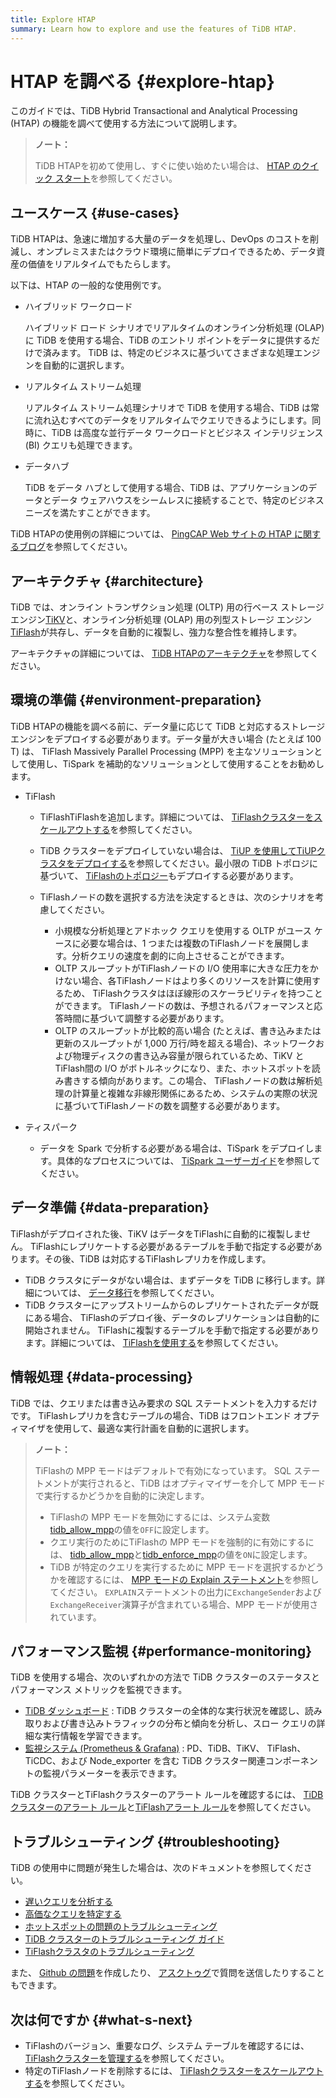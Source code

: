 ```yaml
---
title: Explore HTAP
summary: Learn how to explore and use the features of TiDB HTAP.
---
```


# HTAP を調べる {#explore-htap}

このガイドでは、TiDB Hybrid Transactional and Analytical Processing (HTAP) の機能を調べて使用する方法について説明します。

> **ノート：**
>
> TiDB HTAPを初めて使用し、すぐに使い始めたい場合は、 [HTAP のクイック スタート](/quick-start-with-htap.md)を参照してください。

## ユースケース {#use-cases}

TiDB HTAPは、急速に増加する大量のデータを処理し、DevOps のコストを削減し、オンプレミスまたはクラウド環境に簡単にデプロイできるため、データ資産の価値をリアルタイムでもたらします。

以下は、HTAP の一般的な使用例です。

-   ハイブリッド ワークロード

    ハイブリッド ロード シナリオでリアルタイムのオンライン分析処理 (OLAP) に TiDB を使用する場合、TiDB のエントリ ポイントをデータに提供するだけで済みます。 TiDB は、特定のビジネスに基づいてさまざまな処理エンジンを自動的に選択します。

-   リアルタイム ストリーム処理

    リアルタイム ストリーム処理シナリオで TiDB を使用する場合、TiDB は常に流れ込むすべてのデータをリアルタイムでクエリできるようにします。同時に、TiDB は高度な並行データ ワークロードとビジネス インテリジェンス (BI) クエリも処理できます。

-   データハブ

    TiDB をデータ ハブとして使用する場合、TiDB は、アプリケーションのデータとデータ ウェアハウスをシームレスに接続することで、特定のビジネス ニーズを満たすことができます。

TiDB HTAPの使用例の詳細については、 [PingCAP Web サイトの HTAP に関するブログ](https://en.pingcap.com/blog/?tag=htap)を参照してください。

## アーキテクチャ {#architecture}

TiDB では、オンライン トランザクション処理 (OLTP) 用の行ベース ストレージ エンジン[TiKV](/tikv-overview.md)と、オンライン分析処理 (OLAP) 用の列型ストレージ エンジン[TiFlash](/tiflash/tiflash-overview.md)が共存し、データを自動的に複製し、強力な整合性を維持します。

アーキテクチャの詳細については、 [TiDB HTAPのアーキテクチャ](/tiflash/tiflash-overview.md#architecture)を参照してください。

## 環境の準備 {#environment-preparation}

TiDB HTAPの機能を調べる前に、データ量に応じて TiDB と対応するストレージ エンジンをデプロイする必要があります。データ量が大きい場合 (たとえば 100 T) は、 TiFlash Massively Parallel Processing (MPP) を主なソリューションとして使用し、TiSpark を補助的なソリューションとして使用することをお勧めします。

-   TiFlash

    -   TiFlashTiFlashを追加します。詳細については、 [TiFlashクラスターをスケールアウトする](/scale-tidb-using-tiup.md#scale-out-a-tiflash-cluster)を参照してください。
    -   TiDB クラスターをデプロイしていない場合は、 [TiUP を使用してTiUPクラスタをデプロイする](/production-deployment-using-tiup.md)を参照してください。最小限の TiDB トポロジに基づいて、 [TiFlashのトポロジー](/tiflash-deployment-topology.md)もデプロイする必要があります。
    -   TiFlashノードの数を選択する方法を決定するときは、次のシナリオを考慮してください。

        -   小規模な分析処理とアドホック クエリを使用する OLTP がユース ケースに必要な場合は、1 つまたは複数のTiFlashノードを展開します。分析クエリの速度を劇的に向上させることができます。
        -   OLTP スループットがTiFlashノードの I/O 使用率に大きな圧力をかけない場合、各TiFlashノードはより多くのリソースを計算に使用するため、 TiFlashクラスタはほぼ線形のスケーラビリティを持つことができます。 TiFlashノードの数は、予想されるパフォーマンスと応答時間に基づいて調整する必要があります。
        -   OLTP のスループットが比較的高い場合 (たとえば、書き込みまたは更新のスループットが 1,000 万行/時を超える場合)、ネットワークおよび物理ディスクの書き込み容量が限られているため、TiKV とTiFlash間の I/O がボトルネックになり、また、ホットスポットを読み書きする傾向があります。この場合、 TiFlashノードの数は解析処理の計算量と複雑な非線形関係にあるため、システムの実際の状況に基づいてTiFlashノードの数を調整する必要があります。

-   ティスパーク

    -   データを Spark で分析する必要がある場合は、TiSpark をデプロイします。具体的なプロセスについては、 [TiSpark ユーザーガイド](/tispark-overview.md)を参照してください。

<!--    - Real-time stream processing
  - If you want to build an efficient and easy-to-use real-time data warehouse with TiDB and Flink, you are welcome to participate in Apache Flink x TiDB meetups.-->

## データ準備 {#data-preparation}

TiFlashがデプロイされた後、TiKV はデータをTiFlashに自動的に複製しません。 TiFlashにレプリケートする必要があるテーブルを手動で指定する必要があります。その後、TiDB は対応するTiFlashレプリカを作成します。

-   TiDB クラスタにデータがない場合は、まずデータを TiDB に移行します。詳細については、 [データ移行](/migration-overview.md)を参照してください。
-   TiDB クラスターにアップストリームからのレプリケートされたデータが既にある場合、 TiFlashのデプロイ後、データのレプリケーションは自動的に開始されません。 TiFlashに複製するテーブルを手動で指定する必要があります。詳細については、 [TiFlashを使用する](/tiflash/tiflash-overview.md#use-tiflash)を参照してください。

## 情報処理 {#data-processing}

TiDB では、クエリまたは書き込み要求の SQL ステートメントを入力するだけです。 TiFlashレプリカを含むテーブルの場合、TiDB はフロントエンド オプティマイザを使用して、最適な実行計画を自動的に選択します。

> **ノート：**
>
> TiFlashの MPP モードはデフォルトで有効になっています。 SQL ステートメントが実行されると、TiDB はオプティマイザーを介して MPP モードで実行するかどうかを自動的に決定します。
>
> -   TiFlashの MPP モードを無効にするには、システム変数[tidb_allow_mpp](/system-variables.md#tidb_allow_mpp-new-in-v50)の値を`OFF`に設定します。
> -   クエリ実行のためにTiFlashの MPP モードを強制的に有効にするには、 [tidb_allow_mpp](/system-variables.md#tidb_allow_mpp-new-in-v50)と[tidb_enforce_mpp](/system-variables.md#tidb_enforce_mpp-new-in-v51)の値を`ON`に設定します。
> -   TiDB が特定のクエリを実行するために MPP モードを選択するかどうかを確認するには、 [MPP モードの Explain ステートメント](/explain-mpp.md#explain-statements-in-the-mpp-mode)を参照してください。 `EXPLAIN`ステートメントの出力に`ExchangeSender`および`ExchangeReceiver`演算子が含まれている場合、MPP モードが使用されています。

## パフォーマンス監視 {#performance-monitoring}

TiDB を使用する場合、次のいずれかの方法で TiDB クラスターのステータスとパフォーマンス メトリックを監視できます。

-   [TiDB ダッシュボード](/dashboard/dashboard-intro.md) : TiDB クラスターの全体的な実行状況を確認し、読み取りおよび書き込みトラフィックの分布と傾向を分析し、スロー クエリの詳細な実行情報を学習できます。
-   [監視システム (Prometheus &amp; Grafana)](/grafana-overview-dashboard.md) : PD、TiDB、TiKV、 TiFlash、TiCDC、および Node_exporter を含む TiDB クラスター関連コンポーネントの監視パラメーターを表示できます。

TiDB クラスターとTiFlashクラスターのアラート ルールを確認するには、 [TiDB クラスターのアラート ルール](/alert-rules.md)と[TiFlashアラート ルール](/tiflash/tiflash-alert-rules.md)を参照してください。

## トラブルシューティング {#troubleshooting}

TiDB の使用中に問題が発生した場合は、次のドキュメントを参照してください。

-   [遅いクエリを分析する](/analyze-slow-queries.md)
-   [高価なクエリを特定する](/identify-expensive-queries.md)
-   [ホットスポットの問題のトラブルシューティング](/troubleshoot-hot-spot-issues.md)
-   [TiDB クラスターのトラブルシューティング ガイド](/troubleshoot-tidb-cluster.md)
-   [TiFlashクラスタのトラブルシューティング](/tiflash/troubleshoot-tiflash.md)

また、 [Github の問題](https://github.com/pingcap/tiflash/issues)を作成したり、 [アスクトゥグ](https://asktug.com/)で質問を送信したりすることもできます。

## 次は何ですか {#what-s-next}

-   TiFlashのバージョン、重要なログ、システム テーブルを確認するには、 [TiFlashクラスターを管理する](/tiflash/maintain-tiflash.md)を参照してください。
-   特定のTiFlashノードを削除するには、 [TiFlashクラスターをスケールアウトする](/scale-tidb-using-tiup.md#scale-out-a-tiflash-cluster)を参照してください。
